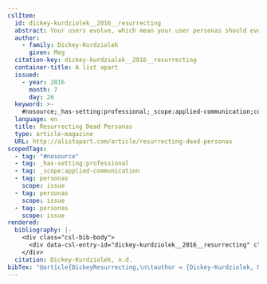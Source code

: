 ```yaml
---
cslItem:
  id: dickey-kurdziolek__2016__resurrecting
  abstract: Your users evolve, which mean your user personas should evolve as well.
  author:
    - family: Dickey-Kurdziolek
      given: Meg
  citation-key: dickey-kurdziolek__2016__resurrecting
  container-title: A list apart
  issued:
    - year: 2016
      month: 7
      day: 26
  keyword: >-
    #nosource;_has-setting:professional;_scope:applied-communication;collection::personas::personas::personas
  language: en
  title: Resurrecting Dead Personas
  type: article-magazine
  URL: http://alistapart.com/article/resurrecting-dead-personas
scopedTags:
  - tag: "#nosource"
  - tag: _has-setting:professional
  - tag: _scope:applied-communication
  - tag: personas
    scope: issue
  - tag: personas
    scope: issue
  - tag: personas
    scope: issue
rendered:
  bibliography: |-
    <div class="csl-bib-body">
      <div data-csl-entry-id="dickey-kurdziolek__2016__resurrecting" class="csl-entry">Dickey-Kurdziolek, M. n.d.. Resurrecting Dead Personas. <i>A List Apart</i>. http://alistapart.com/article/resurrecting-dead-personas</div>
    </div>
  citation: Dickey-Kurdziolek, n.d.
bibTex: "@article{DickeyResurrecting,\n\tauthor = {Dickey-Kurdziolek, Meg},\n\tjournal = {A list apart},\n\ttitle = {Resurrecting {Dead} {Personas}},\n\thowpublished = {http://alistapart.com/article/resurrecting-dead-personas},\n}\n\n"
---
```

